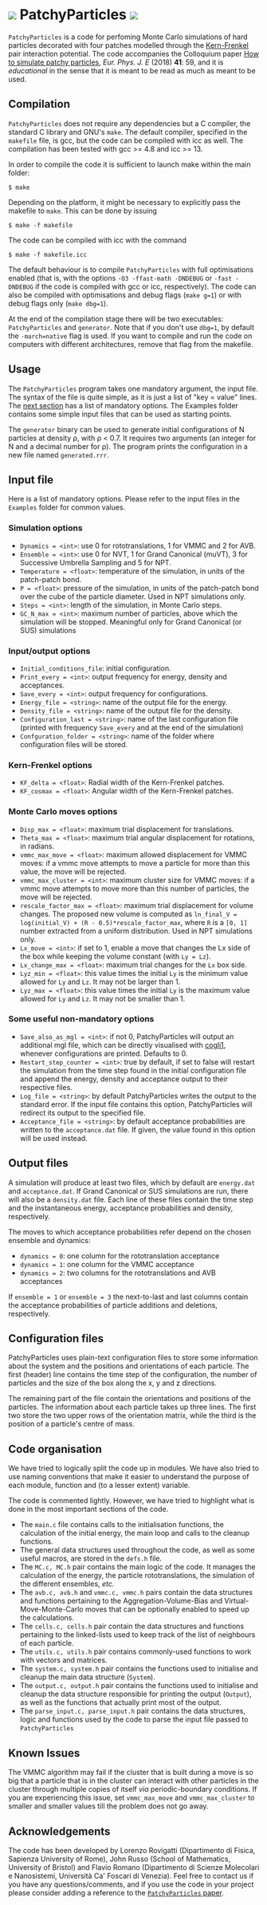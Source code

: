 # ![](patchy_particle.png) PatchyParticles ![](patchy_particle.png)

`PatchyParticles` is a code for perfoming Monte Carlo simulations of hard particles decorated with four patches modelled through the [Kern-Frenkel](http://www.sklogwiki.org/SklogWiki/index.php/Kern_and_Frenkel_patchy_model) pair interaction potential. The code accompanies the Colloquium paper [How to simulate patchy particles](https://doi.org/10.1140/epje/i2018-11667-x), *Eur. Phys. J. E* (2018) **41**: 59, and it is *educational* in the sense that it is meant to be read as much as meant to be used.

## Compilation

`PatchyParticles` does not require any dependencies but a C compiler, the standard C library and GNU's `make`. The default compiler, specified in the `makefile` file, is gcc, but the code can be compiled with icc as well. The compilation has been tested with gcc >= 4.8 and icc >= 13.

In order to compile the code it is sufficient to launch make within the main folder: 

	$ make 

Depending on the platform, it might be necessary to explicitly pass the makefile to `make`. This can be done by issuing

	$ make -f makefile

The code can be compiled with icc with the command 

	$ make -f makefile.icc
	
The default behaviour is to compile `PatchyParticles` with full optimisations enabled (that is, with the options `-O3 -ffast-math -DNDEBUG` or `-fast -DNDEBUG` if the code is compiled with gcc or icc, respectively). The code can also be compiled with optimisations and debug flags (`make g=1`) or with debug flags only (`make dbg=1`).

At the end of the compilation stage there will be two executables: `PatchyParticles` and `generator`. Note that if you don't use `dbg=1`, by default the `-march=native` flag is used. If you want to compile and run the code on computers with different architectures, remove that flag from the makefile.

## Usage

The `PatchyParticles` program takes one mandatory argument, the input file. The syntax of the file is quite simple, as it is just a list of "key = value" lines. The [next section](#input-file) has a list of mandatory options. The Examples folder contains some simple input files that can be used as starting points. 

The `generator` binary can be used to generate initial configurations of N particles at density ρ, with ρ < 0.7. It requires two arguments (an integer for N and a decimal number for ρ). The program prints the configuration in a new file named `generated.rrr`.

## Input file

Here is a list of mandatory options. Please refer to the input files in the `Examples` folder for common values. 

### Simulation options

* `Dynamics = <int>`: use 0 for rototranslations, 1 for VMMC and 2 for AVB.
* `Ensemble = <int>`: use 0 for NVT, 1 for Grand Canonical (muVT), 3 for Successive Umbrella Sampling and 5 for NPT.
* `Temperature = <float>`: temperature of the simulation, in units of the patch-patch bond.
* `P = <float>`: pressure of the simulation, in units of the patch-patch bond over the cube of the particle diameter. Used in NPT simulations only.
* `Steps = <int>`: length of the simulation, in Monte Carlo steps.
* `GC_N_max = <int>`: maximum number of particles, above which the simulation will be stopped. Meaningful only for Grand Canonical (or SUS) simulations

### Input/output options

* `Initial_conditions_file`: initial configuration.
* `Print_every = <int>`: output frequency for energy, density and acceptances.
* `Save_every = <int>`: output frequency for configurations.
* `Energy_file = <string>`: name of the output file for the energy. 
* `Density_file = <string>`: name of the output file for the density.
* `Configuration_last = <string>`: name of the last configuration file (printed with frequency `Save_every` and at the end of the simulation)
* `Confguration_folder = <string>`: name of the folder where configuration files will be stored.

### Kern-Frenkel options

* `KF_delta = <float>`: Radial width of the Kern-Frenkel patches.
* `KF_cosmax = <float>`: Angular width of the Kern-Frenkel patches.

### Monte Carlo moves options

* `Disp_max = <float>`: maximum trial displacement for translations.
* `Theta_max = <float>`: maximum trial angular displacement for rotations, in radians.
* `vmmc_max_move = <float>`: maximum allowed displacement for VMMC moves: if a vmmc move attempts to move a particle for more than this value, the move will be rejected.
* `vmmc_max_cluster = <int>`: maximum cluster size for VMMC moves: if a vmmc move attempts to move more than this number of particles, the move will be rejected.
* `rescale_factor_max = <float>`: maximum trial displacement for volume changes. The proposed new volume is computed as `ln_final_V = log(initial_V) + (R - 0.5)*rescale_factor_max`, where `R` is a `[0, 1]` number extracted from a uniform distribution. Used in NPT simulations only.
* `Lx_move = <int>`: if set to 1, enable a move that changes the Lx side of the box while keeping the volume constant (with `Ly = Lz`).
* `Lx_change_max = <float>`: maximum trial changes for the `Lx` box side.
* `Lyz_min = <float>`: this value times the initial `Ly` is the minimum value allowed for `Ly` and `Lz`. It may not be larger than 1. 
* `Lyz_max = <float>`: this value times the initial `Ly` is the maximum value allowed for `Ly` and `Lz`. It may not be smaller than 1.

### Some useful non-mandatory options

* `Save_also_as_mgl = <int>`: if not 0, PatchyParticles will output an additional mgl file, which can be directly visualised with [cogli1](https://sourceforge.net/projects/cogli1/), whenever configurations are printed. Defaults to 0.
* `Restart_step_counter = <int>`: true by default, if set to false will restart the simulation from the time step found in the initial configuration file and append the energy, density and acceptance output to their respective files.
* `Log_file = <string>`: by default PatchyParticles writes the output to the standard error. If the input file contains this option, PatchyParticles will redirect its output to the specified file.
* `Acceptance_file = <string>`: by default acceptance probabilities are written to the `acceptance.dat` file. If given, the value found in this option will be used instead.

## Output files

A simulation will produce at least two files, which by default are `energy.dat` and `acceptance.dat`. If Grand Canonical or SUS simulations are run, there will also be a `density.dat` file. Each line of these files contain the time step and the instantaneous energy, acceptance probabilities and density, respectively.

The moves to which acceptance probabilities refer depend on the chosen ensemble and dynamics:

* `dynamics = 0`: one column for the rototranslation acceptance
* `dynamics = 1`: one column for the VMMC acceptance
* `dynamics = 2`: two columns for the rototranslations and AVB acceptances

If `ensemble = 1` or `ensemble = 3` the next-to-last and last columns contain the acceptance probabilities of particle additions and deletions, respectively.

## Configuration files

PatchyParticles uses plain-text configuration files to store some information about the system and the positions and orientations of each particle. The first (header) line contains the time step of the configuration, the number of particles and the size of the box along the x, y and z directions.

The remaining part of the file contain the orientations and positions of the particles. The information about each particle takes up three lines. The first two store the two upper rows of the orientation matrix, while the third is the position of a particle's centre of mass.   

## Code organisation

We have tried to logically split the code up in modules. We have also tried to use naming conventions that make it easier to understand the purpose of each module, function and (to a lesser extent) variable. 

The code is commented lightly. However, we have tried to highlight what is done in the most important sections of the code. 

* The `main.c` file contains calls to the initialisation functions, the calculation of the initial energy, the main loop and calls to the cleanup functions.
* The general data structures used throughout the code, as well as some useful macros, are stored in the `defs.h` file.
* The `MC.c, MC.h` pair contains the main logic of the code. It manages the calculation of the energy, the particle rototranslations, the simulation of the different ensembles, *etc.* 
* The `avb.c, avb.h` and `vmmc.c, vmmc.h` pairs contain the data structures and functions pertaining to the Aggregation-Volume-Bias and Virtual-Move-Monte-Carlo moves that can be optionally enabled to speed up the calculations.
* The `cells.c, cells.h` pair contain the data structures and functions pertaining to the linked-lists used to keep track of the list of neighbours of each particle.
* The `utils.c, utils.h` pair contains commonly-used functions to work with vectors and matrices.
* The `system.c, system.h` pair contains the functions used to initialise and cleanup the main data structure (`System`).
* The `output.c, output.h` pair contains the functions used to initialise and cleanup the data structure responsible for printing the output (`Output`), as well as the functions that actually print most of the output.
* The `parse_input.c, parse_input.h` pair contains the data structures, logic and functions used by the code to parse the input file passed to `PatchyParticles`  

## Known Issues

The VMMC algorithm may fail if the cluster that is built during a move is so big that a particle that is in the cluster can interact with other particles in the cluster through multiple copies of itself *via* periodic-boundary conditions. If you are experiencing this issue, set `vmmc_max_move` and `vmmc_max_cluster` to smaller and smaller values till the problem does not go away.

## Acknowledgements

The code has been developed by Lorenzo Rovigatti (Dipartimento di Fisica, Sapienza University of Rome), John Russo (School of Mathematics, University of Bristol) and Flavio Romano (Dipartimento di Scienze Molecolari e Nanosistemi, Università Ca' Foscari di Venezia). Feel free to contact us if you have any questions/comments, and if you use the code in your project please consider adding a reference to the [`PatchyParticles` paper](https://doi.org/10.1140/epje/i2018-11667-x).
